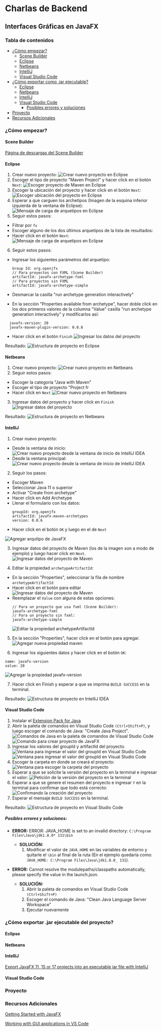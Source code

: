 # Charlas de Backend

## Interfaces Gráficas en JavaFX

### Tabla de contenidos

- [¿Cómo empezar?](#¿cómo-empezar)
  - [Scene Builder](#scene-builder)
  - [Eclipse](#eclipse)
  - [Netbeans](#netbeans)
  - [IntelliJ](#intellij)
  - [Visual Studio Code](#visual-studio-code)
- [¿Cómo exportar como .jar ejecutable?](#¿cómo-exportar-jar-ejecutable-del-proyecto)
  - [Eclipse](#eclipse-1)
  - [Netbeans](#netbeans-1)
  - [IntelliJ](#intellij-1)
  - [Visual Studio Code](#visual-studio-code-1)
    - [Posibles errores y soluciones](#posibles-errores-y-soluciones)
- [Proyecto](#proyecto)
- [Recursos Adicionales](#recursos-adicionales)

### ¿Cómo empezar?

#### Scene Builder

[Página de descargas del Scene Builder](https://gluonhq.com/products/scene-builder/)

#### Eclipse

1. Crear nuevo proyecto:
   ![Crear nuevo proyecto en Eclipse](./imgs/eclipse/java-fx-eclipse-1.jpg)
2. Escoger el tipo de proyecto "Maven Project" y hacer click en el botón `Next`:
   ![Escoger proyecto de Maven en Eclipse](./imgs/eclipse/java-fx-eclipse-2.jpg)
3. Escoger la ubicación del proyecto y hacer click en el botón `Next`:
   ![Escoger ubicación del proyecto en Eclipse](./imgs/eclipse/java-fx-eclipse-3.jpg)
4. Esperar a que carguen los archetipos (Imagen de la esquina inferior izquierda de la ventana de Eclipse):
   ![Mensaje de carga de arquetipos en Eclipse](./imgs/eclipse/java-fx-eclipse-4.jpg)
5. Seguir estos pasos:

- Filtrar por `fx`
- Escoger alguno de los dos últimos arquetipos de la lista de resultados:
- Hacer click en el botón `Next`:
  ![Mensaje de carga de arquetipos en Eclipse](./imgs/eclipse/java-fx-eclipse-5.jpg)

6. Seguir estos pasos:

- Ingresar los siguientes parámetros del arquetipo:

  ```
  Group Id: org.openjfx
  // Para proyectos con FXML (Scene Builder)
  artifactId: javafx-archetype-fxml
  // Para proyectos sin FXML
  artifactId: javafx-archetype-simple
  ```

- Desmarcar la casilla "run archetype generation interactively"
- En la sección "Properties available from archetype", hacer doble click en los dos primeros valores de la columna "Value" casilla "run archetype generation interactively" y modificarlos así:

```
  javafx-version: 20
  javafx-maven-plugin-version: 0.0.8
```

- Hacer click en el botón `Finish`
  ![Ingresar los datos del proyecto](./imgs/eclipse/java-fx-eclipse-6.jpg)

Resultado:
![Estructura de proyecto en Eclipse](./imgs/eclipse/java-fx-eclipse-estructura.jpg)

#### Netbeans

1. Crear nuevo proyecto:
   ![Crear nuevo proyecto en Netbeans](./imgs/netbeans/java-fx-netbeans-1.jpg)
2. Seguir estos pasos:

- Escoger la categoría "Java with Maven"
- Escoger el tipo de proyecto "Project fr
- Hacer click en `Next`
  ![Crear nuevo proyecto en Netbeans](./imgs/netbeans/java-fx-netbeans-2.jpg)

3. Ingresar datos del proyecto y hacer click en `Finish`
   ![Ingresar datos del proyecto](./imgs/netbeans/java-fx-netbeans-3.jpg)

Resultado:
![Estructura de proyecto en Netbeans](./imgs/netbeans/java-fx-netbeans-estructura.jpg)

#### IntelliJ

1. Crear nuevo proyecto:

- Desde la ventana de inicio:
  ![Crear nuevo proyecto desde la ventana de inicio de IntelliJ IDEA](./imgs/intellij/java-fx-intellij-1.jpg)
- Desde la ventana principal:
  ![Crear nuevo proyecto desde la ventana de inicio de IntelliJ IDEA](./imgs/intellij/java-fx-intellij-0.jpg)

2. Seguir los pasos:

- Escoger Maven
- Seleccionar Java 11 o superior
- Activar "Create from archetype"
- Hacer click en Add Archetype
- Llenar el formulario con los datos:
  ```
  groupId: org.openjfx
  artifactId: javafx-maven-archetypes
  version: 0.0.6
  ```
- Hacer click en el botón `OK` y luego en el de `Next`

![Agregar arqutipo de JavaFX](./imgs/intellij/java-fx-intellij-2.jpg)

3. Ingresar datos del proyecto de Maven (los de la imagen son a modo de ejemplo) y luego hacer click en `Next`.
   ![Ingresar datos del proyecto de Maven](./imgs/intellij/java-fx-intellij-3.jpg)

4. Editar la propiedad `archetypeArtifactId`:

- En la sección "Properties", seleccionar la fila de nombre `archetypeArtifactId`
- Hacer click en el botón para editar
  ![Ingresar datos del proyecto de Maven](./imgs/intellij/java-fx-intellij-4.jpg)
- Reemplazar el `Value` con alguna de estas opciones:
  ```
  // Para un proyecto que usa fxml (Scene Builder):
  javafx-archetype-fxml
  // Para un proyecto sin fxml:
  javafx-archetype-simple
  ```
  ![Editar la propiedad archetypeArtifactId](./imgs/intellij/java-fx-intellij-5.jpg)

5.  En la sección "Properties", hacer click en el botón para agregar.
    ![Agregar nueva propiedad maven](./imgs/intellij/java-fx-intellij-6.jpg)

6.  Ingresar los siguientes datos y hacer click en el botón `OK`:

```
name: javafx-version
value: 20
```

![Agregar la propiedad javafx-version](./imgs/intellij/java-fx-intellij-7.jpg)

7. Hacer click en Finish y esperar a que se imprima `BUILD SUCCESS` en la terminal.

Resultado:
![Estructura de proyecto en IntelliJ IDEA](./imgs//intellij/java-fx-intellij-estructura.jpg)

#### Visual Studio Code

1. Instalar el [Extension Pack for Java](https://marketplace.visualstudio.com/items?itemName=vscjava.vscode-java-pack)
2. Abrir la paleta de comandos en Visual Studio Code `(Ctrl+Shift+P)`, y luego escoger el comando de Java: "Create Java Project".
   ![Comandos de Java en la paleta de comandos de Visual Studio Code](./imgs/vscode/java-fx-vs-code-1.jpg)
   ![Comando para crear proyecto de JavaFX](./imgs/vscode/java-fx-vs-code-2.jpg)
3. Ingresar los valores del groupId y artifactId del proyecto.
   ![Ventana para ingresar el valor del groupId en Visual Studio Code](./imgs/vscode/java-fx-vs-code-3.jpg)
   ![Ventana para ingresar el valor del groupId en Visual Studio Code](./imgs/vscode/java-fx-vs-code-4.jpg)
4. Escoger la carpeta en donde se creará el proyecto:
   ![Ventana para escoger la carpeta del proyecto](./imgs/vscode/java-fx-vs-code-5.jpg)
5. Esperar a que se solicite la versión del proyecto en la terminal e ingresar el valor:
   ![Petición de la versión del proyecto en la terminal](./imgs/vscode/java-fx-vs-code-6.jpg)
6. Esperar a que se genere el resumen del proyecto e ingresar `Y` en la terminal para confirmar que todo está correcto:
   ![Confirmando la creación del proyecto](./imgs/vscode/java-fx-vs-code-7.jpg)
7. Esperar el mensaje `BUILD SUCCESS` en la terminal.

Resultado:
![Estructura de proyecto en Visual Studio Code](./imgs/vscode/java-fx-vs-code-estructura.jpg)

##### Posibles errores y soluciones:

- **ERROR:** ERROR: JAVA_HOME is set to an invalid directory: `C:\Program Files\Java\jdk1.8.0* 131\bin`

  - **SOLUCIÓN:**
    1. Modificar el valor de `JAVA_HOME` en las variables de entorno y quitarle el `\bin` al final de la ruta (En el ejemplo quedaría como: `JAVA_HOME: C:\Program Files\Java\jdk1.8.0_ 131`).

- **ERROR:** Cannot resolve the modulepaths/classpaths automatically, please specify the value in the launch.json.
  - **SOLUCIÓN:**
    1. Abrir la paleta de comandos en Visual Studio Code `(Ctrl+Shift+P)`
    2. Escoger el comando de Java: "Clean Java Language Server Workspace"
    3. Ejecutar nuevamente

### ¿Cómo exportar .jar ejecutable del proyecto?

#### Eclipse

#### Netbeans

#### IntelliJ

[Export JavaFX 11, 15 or 17 projects into an executable jar file with IntelliJ](https://youtu.be/F8ahBtXkQzU)

#### Visual Studio Code

### Proyecto

### Recursos Adicionales

[Getting Started with JavaFX](https://openjfx.io/openjfx-docs/#maven)

[Working with GUI applications in VS Code](https://code.visualstudio.com/docs/java/java-gui)
